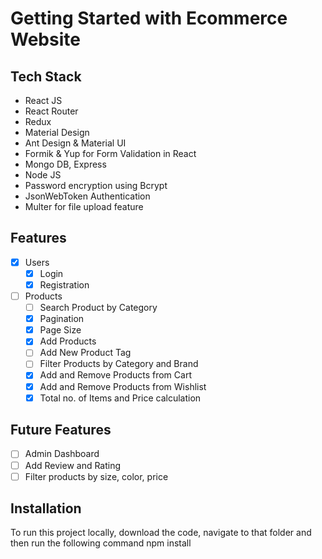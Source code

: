 # Getting Started with Ecommerce Website

## Tech Stack
* React JS
* React Router
* Redux
* Material Design
* Ant Design & Material UI
* Formik & Yup for Form Validation in React
* Mongo DB, Express
* Node JS
* Password encryption using Bcrypt
* JsonWebToken Authentication
* Multer for file upload feature

## Features
- [x] Users
  - [x] Login
  - [x] Registration
- [ ] Products
  - [ ] Search Product by Category
  - [x] Pagination
  - [x] Page Size
  - [x] Add Products
  - [ ] Add New Product Tag
  - [ ] Filter Products by Category and Brand
  - [x] Add and Remove Products from Cart
  - [x] Add and Remove Products from Wishlist
  - [x] Total no. of Items and Price calculation
  
## Future Features
- [ ] Admin Dashboard
- [ ] Add Review and Rating
- [ ] Filter products by size, color, price

## Installation
To run this project locally, download the code, navigate to that folder and then run the following command
npm install

